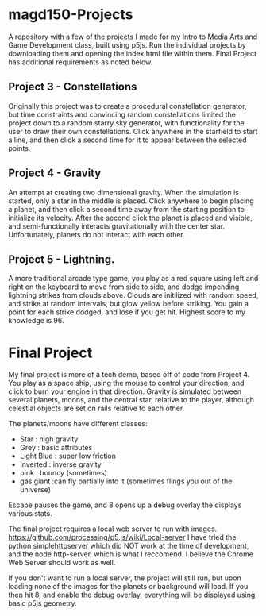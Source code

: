 # magd150-Projects

A repository with a few of the projects I made for my Intro to Media Arts and Game Development class, built using p5js.
Run the individual projects by downloading them and opening the index.html file within them.
Final Project has additional requirements as noted below.

## Project 3 - Constellations

Originally this project was to create a procedural constellation generator, but time constraints and convincing random constellations limited the project down to a random starry sky generator, with functionality for the user to draw their own constellations. 
Click anywhere in the starfield to start a line, and then click a second time for it to appear between the selected points.

## Project 4 - Gravity

An attempt at creating two dimensional gravity. When the simulation is started, only a star in the middle is placed.
Click anywhere to begin placing a planet, and then click a second time away from the starting position to initialize its velocity. After the second click the planet is placed and visible, and semi-functionally interacts gravitationally with the center star. Unfortunately, planets do not interact with each other.

## Project 5 - Lightning.

A more traditional arcade type game, you play as a red square using left and right on the keyboard to move from side to side, and dodge impending lightning strikes from clouds above. Clouds are initilized with random speed, and strike at random intervals, but glow yellow before striking. You gain a point for each strike dodged, and lose if you get hit. Highest score to my knowledge is 96.

# Final Project

My final project is more of a tech demo, based off of code from Project 4. You play as a space ship, using the mouse to control your direction, and click to burn your engine in that direction. Gravity is simulated between several planets, moons, and the central star, relative to the player, although celestial objects are set on rails relative to each other.

The planets/moons have different classes:
- Star : high gravity
- Grey : basic attributes
- Light Blue : super low friction
- Inverted : inverse gravity
- pink : bouncy (sometimes) 
- gas giant :can fly partially into it (sometimes flings you out of the universe) 

Escape pauses the game, and 8 opens up a debug overlay the displays various stats.

The final project requires a local web server to run with images.
https://github.com/processing/p5.js/wiki/Local-server
I have tried the python simplehttpserver which did NOT work at the time of development,
and the node http-server, which is what I reccomend. I believe the Chrome Web Server should work as well.

If you don't want to run a local server, the project will still run, but upon loading none of the images for the planets or background will load. If you then hit 8, and enable the debug overlay, everything will be displayed using basic p5js geometry.